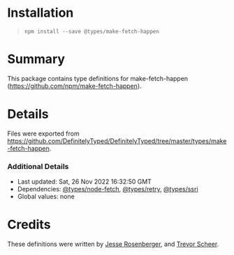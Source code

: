 # Installation
> `npm install --save @types/make-fetch-happen`

# Summary
This package contains type definitions for make-fetch-happen (https://github.com/npm/make-fetch-happen).

# Details
Files were exported from https://github.com/DefinitelyTyped/DefinitelyTyped/tree/master/types/make-fetch-happen.

### Additional Details
 * Last updated: Sat, 26 Nov 2022 16:32:50 GMT
 * Dependencies: [@types/node-fetch](https://npmjs.com/package/@types/node-fetch), [@types/retry](https://npmjs.com/package/@types/retry), [@types/ssri](https://npmjs.com/package/@types/ssri)
 * Global values: none

# Credits
These definitions were written by [Jesse Rosenberger](https://github.com/abernix), and [Trevor Scheer](https://github.com/trevor-scheer).
